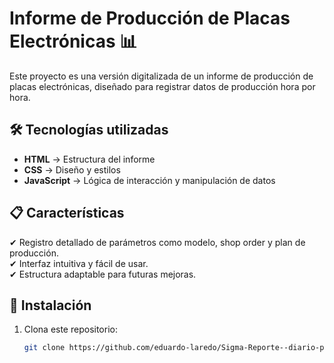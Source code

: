 # Informe de Producción de Placas Electrónicas 📊  

Este proyecto es una versión digitalizada de un informe de producción de placas electrónicas, diseñado para registrar datos de producción hora por hora.  

## 🛠️ Tecnologías utilizadas  
- **HTML** → Estructura del informe  
- **CSS** → Diseño y estilos  
- **JavaScript** → Lógica de interacción y manipulación de datos  

## 📋 Características  
✔ Registro detallado de parámetros como modelo, shop order y plan de producción.  
✔ Interfaz intuitiva y fácil de usar.  
✔ Estructura adaptable para futuras mejoras.  

## 🚀 Instalación  
1. Clona este repositorio:  
   ```bash
   git clone https://github.com/eduardo-laredo/Sigma-Reporte--diario-plan-de-produccion-SMT.git
